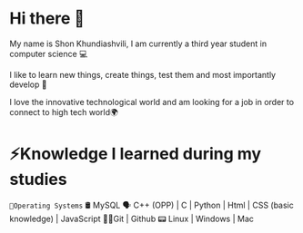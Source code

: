 # Hi there 👋
My name is Shon Khundiashvili, I am currently a third year student in computer science 💻

I like to learn new things, create things, test them and most importantly develop 🔨

I love the innovative technological world and am looking for a job in order to connect to high tech world🌍

# ⚡Knowledge I learned during my studies 
```📰Operating Systems```
🛢️ MySQL
🗣 C++ (OPP) | C | Python | Html | CSS (basic knowledge) | JavaScript
🐱‍👤Git | Github
📟 Linux | Windows | Mac
